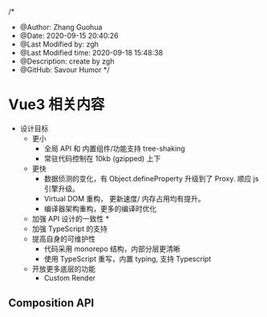 /*
* @Author: Zhang Guohua
* @Date:   2020-09-15 20:40:26
* @Last Modified by:   zgh
* @Last Modified time: 2020-09-18 15:48:38
* @Description: create by zgh
* @GitHub: Savour Humor
*/

# Vue3 相关内容

- 设计目标
    + 更小 
        * 全局 API 和 内置组件/功能支持 tree-shaking
        * 常驻代码控制在 10kb (gzipped) 上下
    + 更快
        * 数据侦测的变化，有 Object.defineProperty 升级到了 Proxy. 顺应 js 引擎升级。
        * Virtual DOM 重构， 更新速度/ 内存占用均有提升。
        * 编译器架构重构，更多的编译时优化
    + 加强 API 设计的一致性
        * 
    + 加强 TypeScript 的支持
    + 提高自身的可维护性
        * 代码采用 monorepo 结构，内部分层更清晰
        * 使用 TypeScript 重写，内置 typing, 支持 Typescript
    + 开放更多底层的功能
        * Custom Render


## Composition API
